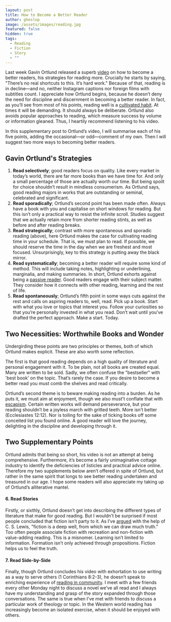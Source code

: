 ```yaml
---
layout: post
title: How to Become a Better Reader
author: gheslop
image: /assets/images/reading.jpg
featured: false
hidden: true
tags:
  - Reading
  - Fiction
  - Story
  - ""
---
```

Last week Gavin Ortlund released a superb [video](https://www.youtube.com/watch?v=cknkEYf1u4g&t=17s) on how to become a better readers, his strategies for reading more. Crucially he starts by saying, "There’s no real shortcuts to this. It’s hard work." Because of that, reading is in decline—and no, neither Instagram captions nor foreign films with subtitles count. I appreciate how Ortlund begins, because he doesn’t deny the need for discipline and discernment in becoming a better reader. In fact, as you’ll see from most of his points, reading well is a [cultivated habit](https://rekindle.co.za/content/2020-07-31-fridays-with-fred). At times it will be demanding. It should always be deliberate. Ortlund also avoids popular approaches to reading, which measure success by volume or information gleaned. Thus, I heartily recommend listening to his video.

In this supplementary post to Ortlund’s video, I will summarise each of his five points, adding the occasional—or odd—comment of my own. Then I will suggest two more ways to becoming better readers.

## Gavin Ortlund's Strategies

1. **Read selectively**; good readers focus on quality. Like every market in today’s world, there are far more books than we have time for. And only a small percentage of those are actually worth our time. But being spoilt for choice shouldn’t result in mindless consumerism. As Ortlund says, good reading majors in works that are outstanding or seminal, celebrated and significant.
2. **Read sporadically**; Ortlund’s second point has been made often. Always have a book with you and capitalise on short windows for reading. But this isn’t only a practical way to resist the infinite scroll. Studies suggest that we actually retain more from shorter reading stints, as well as before and after reading breaks.
3. **Read strategically**; contrast with more spontaneous and sporadic reading (above), here Ortlund makes the case for cultivating reading time in your schedule. That is, we must plan to read. If possible, we should reserve the time in the day when we are freshest and most focused. Unsurprisingly, key to this strategy is putting away the black mirror.
4. **Read systematically**; becoming a better reader will require some kind of method. This will include taking notes, highlighting or underlining, marginalia, and making summaries. In short, Ortlund exhorts against being a [passive reader](https://rekindle.co.za/content/2023-12-06-escapism-literature). Good readers engage with their subject matter. They consider how it connects with other reading, learning and the rest of life.
5. **Read spontaneously**; Ortlund’s fifth point in some ways cuts against the rest and calls on aspiring readers to, well, read. Pick up a book. Start with what you love or topics that interest you. Follow your curiosities so that you’re personally invested in what you read. Don’t wait until you’ve drafted the perfect approach. Make a start. Today.

## Two Necessities: Worthwhile Books and Wonder

Undergirding these points are two principles or themes, both of which Ortlund makes explicit. These are also worth some reflection.

The first is that good reading depends on a high quality of literature and personal engagement with it. To be plain, not all books are created equal. Many are written to be sold. Sadly, we often confuse the "bestseller" with 'best book' on the topic. That’s rarely the case. If you desire to become a better read you must comb the shelves and read critically.

Ortlund’s second theme is to beware making reading into a burden. As he puts it, we must aim at enjoyment, though we also must’t conflate that with [escapism](https://rekindle.co.za/content/2023-12-06-escapism-literature). Certain written works will demand perseverance, but your reading shouldn’t be a joyless march with gritted teeth. More isn’t better (Ecclesiastes 12:12). Nor is toiling for the sake of ticking books off some conceited list you found online. A good reader will love the journey, delighting in the discipline and developing through it.

## Two Supplementary Points

Ortlund admits that being so short, his video is not an attempt at being comprehensive. Furthermore, it’s become a fairly unimaginative cottage industry to identify the deficiencies of listicles and practical advice online. Therefore my two supplements below aren’t offered in spite of Ortlund, but rather in the same spirit that longs to see better reading undertaken and treasured in our age. I hope some readers will also appreciate my taking up of Ortlund’s alliterative mantel.

#### 6. Read Stories

Firstly, or sixthly, Ortlund doesn’t get into describing the different types of literature that make for good reading. But I wouldn’t be surprised if most people concluded that fiction isn’t party to it. As I’ve [argued](https://rekindle.co.za/content/2022-06-09-reading-fiction) with the help of C. S. Lewis, "fiction is a deep well, from which we can draw much truth." Too often people associate fiction with recreation and non-fiction with value-adding reading. This is a misnomer. Learning isn’t limited to information. Formation isn’t only achieved through propositions. Fiction helps us to feel the truth.

#### 7. Read Side-by-Side

Finally, though Ortlund concludes his video with exhortation to use writing as a way to serve others (1 Corinthians 8:2-3), he doesn’t speak to enriching experience of [reading in community](https://rekindle.co.za/content/2021-10-14-the-power-of-story-to-form-community-reading-together). I meet with a few friends every other Monday night to discuss a novel we’ve all read and I always have my understanding and grasp of the story expanded through those conversations. The same is true when I’ve met with friends to discuss a particular work of theology or topic. In the Western world reading has increasingly become an isolated exercise, when it should be enjoyed with others.